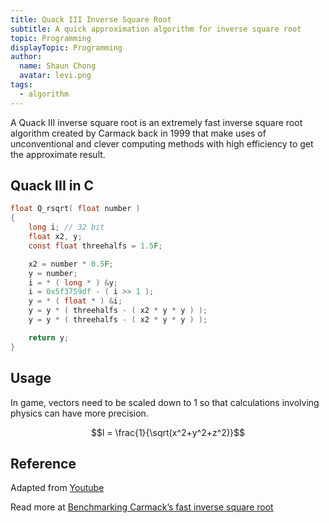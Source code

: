 ```yaml
---
title: Quack III Inverse Square Root
subtitle: A quick approximation algorithm for inverse square root
topic: Programming
displayTopic: Programming
author:
  name: Shaun Chong
  avatar: levi.png
tags:
  - algorithm
---
```


A Quack III inverse square root is an extremely fast inverse square root algorithm created by Carmack back in 1999 that make uses of unconventional and clever computing methods with high efficiency to get the approximate result.

## Quack III in C

```c
float Q_rsqrt( float number )
{
    long i; // 32 bit
    float x2, y;
    const float threehalfs = 1.5F;

    x2 = number * 0.5F;
    y = number;
    i = * ( long * ) &y;
    i = 0x5f3759df - ( i >> 1 );
    y = * ( float * ) &i;
    y = y * ( threehalfs - ( x2 * y * y ) );
    y = y * ( threehalfs - ( x2 * y * y ) );

    return y;
}
```

## Usage

In game, vectors need to be scaled down to 1 so that calculations involving physics can have more precision.

$$l = \frac{1}{\sqrt(x^2+y^2+z^2)}$$

## Reference

Adapted from [Youtube](https://www.youtube.com/watch?v=p8u_k2LIZyo)

Read more at [Benchmarking Carmack’s fast inverse square root](https://onestepcode.com/benchmarking-fast-inverse-square-root)

